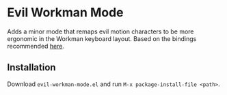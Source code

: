 # Evil Workman Mode

Adds a minor mode that remaps evil motion characters to be more ergonomic in the
Workman keyboard layout. Based on the bindings recommended [here][1].

[1]: https://coderwall.com/p/spticw/vim-keybindings-for-workman "Vim Keybindings for Workman"

## Installation

Download `evil-workman-mode.el` and run `M-x package-install-file <path>`.

